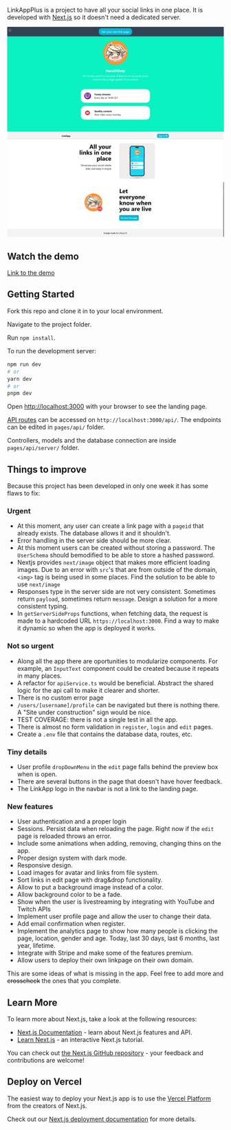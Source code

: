 LinkAppPlus is a project to have all your social links in one place. It is developed with [Next.js](https://nextjs.org/) so it doesn't need a dedicated server.

![Link Page](image.png)
![Alt text](image-1.png)

## Watch the demo

[Link to the demo](https://youtu.be/IRLtIqtumOg)

## Getting Started

Fork this repo and clone it in to your local environment.

Navigate to the project folder.

Run `npm install`.

To run the development server:

```bash
npm run dev
# or
yarn dev
# or
pnpm dev
```

Open [http://localhost:3000](http://localhost:3000) with your browser to see the landing page.

[API routes](https://nextjs.org/docs/api-routes/introduction) can be accessed on `http://localhost:3000/api/`. The endpoints can be edited in `pages/api/` folder.

Controllers, models and the database connection are inside `pages/api/server/` folder.

## Things to improve

Because this project has been developed in only one week it has some flaws to fix:

### Urgent

- At this moment, any user can create a link page with a `pageid` that already exists. The database allows it and it shouldn't.
- Error handling in the server side should be more clear.
- At this moment users can be created without storing a password. The `UserSchema` should bemodified to be able to store a hashed password.
- Nextjs provides `next/image` object that makes more efficient loading images. Due to an error with `src`'s that are from outside of the domain, `<img>` tag is being used in some places. Find the solution to be able to use `next/image`
- Responses type in the server side are not very consistent. Sometimes return `payload`, sometimes return `message`. Design a solution for a more consistent typing.
- In `getServerSideProps` functions, when fetching data, the request is made to a hardcoded URL `https://localhost:3000`. Find a way to make it dynamic so when the app is deployed it works.

### Not so urgent

- Along all the app there are oportunities to modularize components. For example, an `InputText` component could be created because it repeats in many places.
- A refactor for `apiService.ts` would be beneficial. Abstract the shared logic for the api call to make it clearer and shorter.
- There is no custom error page
- `/users/[username]/profile` can be navigated but there is nothing there. A "Site under construction" sign would be nice.
- TEST COVERAGE: there is not a single test in all the app.
- There is almost no form validation in `register`, `login` and `edit` pages.
- Create a `.env` file that contains the database data, routes, etc.

### Tiny details

- User profile `dropDownMenu` in the `edit` page falls behind the preview box when is open.
- There are several buttons in the page that doesn't have hover feedback.
- The LinkApp logo in the navbar is not a link to the landing page.

### New features

- User authentication and a proper login
- Sessions. Persist data when reloading the page. Right now if the `edit` page is reloaded throws an error.
- Include some animations when adding, removing, changing thins on the app.
- Proper design system with dark mode.
- Responsive design.
- Load images for avatar and links from file system.
- Sort links in edit page with drag&drop functionality.
- Allow to put a background image instead of a color.
- Allow background color to be a fade.
- Show when the user is livestreaming by integrating with YouTube and Twitch APIs
- Implement user profile page and allow the user to change their data.
- Add email confirmation when register.
- Implement the analytics page to show how many people is clicking the page, location, gender and age. Today, last 30 days, last 6 months, last year, lifetime.
- Integrate with Stripe and make some of the features premium.
- Allow users to deploy their own linkpage on their own domain.

This are some ideas of what is missing in the app. Feel free to add more and ~~crosscheck~~ the ones that you complete.

## Learn More

To learn more about Next.js, take a look at the following resources:

- [Next.js Documentation](https://nextjs.org/docs) - learn about Next.js features and API.
- [Learn Next.js](https://nextjs.org/learn) - an interactive Next.js tutorial.

You can check out [the Next.js GitHub repository](https://github.com/vercel/next.js/) - your feedback and contributions are welcome!

## Deploy on Vercel

The easiest way to deploy your Next.js app is to use the [Vercel Platform](https://vercel.com/new?utm_medium=default-template&filter=next.js&utm_source=create-next-app&utm_campaign=create-next-app-readme) from the creators of Next.js.

Check out our [Next.js deployment documentation](https://nextjs.org/docs/deployment) for more details.
